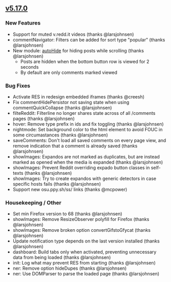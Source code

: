 ## [v5.17.0](https://github.com/honestbleeps/Reddit-Enhancement-Suite/releases/v5.17.0)

### New Features

- Support for muted v.redd.it videos (thanks @larsjohnsen)
- commentNavigator: Filters can be added for sort type "popular" (thanks @larsjohnsen)
- New module: [autoHide](https://www.reddit.com/#res:settings/autoHide) for hiding posts while scrolling (thanks @larsjohnsen)
  - Posts are hidden when the bottom button row is viewed for 2 seconds
  - By default are only comments marked viewed

### Bug Fixes

- Activate RES in redesign embedded iframes (thanks @creesh)
- Fix commentHidePersistor not saving state when using commentQuickCollapse (thanks @larsjohnsen)
- filteReddit: Filterline no longer shares state across of all /comments pages (thanks @larsjohnsen)
- hover: Remove type prefix in ids and fix toggling (thanks @larsjohnsen)
- nightmode: Set background color to the html element to avoid FOUC in some circumastances (thanks @larsjohnsen)
- saveComments: Don't load all saved comments on every page view, and remove indication that a comment is already saved (thanks @larsjohnsen)
- showImages: Expandos are not marked as duplicates, but are instead marked as opened when the media is expanded (thanks @larsjohnsen)
- showImages: Prevent Reddit overriding expado button classes in self-texts (thanks @larsjohnsen)
- showImages: Try to create expandos with generic detectors in case specific hosts fails (thanks @larsjohnsen)
- Support new osu.ppy.sh/ss/ links (thanks @mcpower)

### Housekeeping / Other

- Set min Firefox version to 68 (thanks @larsjohnsen)
- showImages: Remove ResizeObserver polyfill for Firefox (thanks @larsjohnsen)
- showImages: Remove broken option convertGifstoGfycat (thanks @larsjohnsen)
- Update notification type depends on the last version installed (thanks @larsjohnsen)
- dashboard: Build tabs only when activated, preventing unnecessary data from being loaded (thanks @larsjohnsen)
- init: Log what may prevent RES from starting (thanks @larsjohnsen)
- ner: Remove option hideDupes (thanks @larsjohnsen)
- ner: Use DOMParser to parse the loaded page (thanks @larsjohnsen)
